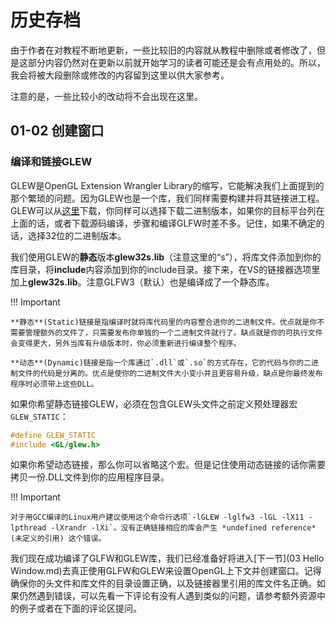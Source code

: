 # 历史存档

由于作者在对教程不断地更新，一些比较旧的内容就从教程中删除或者修改了，但是这部分内容仍然对在更新以前就开始学习的读者可能还是会有点用处的。所以，我会将被大段删除或修改的内容留到这里以供大家参考。

注意的是，一些比较小的改动将不会出现在这里。

## 01-02 创建窗口

### 编译和链接GLEW

GLEW是OpenGL Extension Wrangler Library的缩写，它能解决我们上面提到的那个繁琐的问题。因为GLEW也是一个库，我们同样需要构建并将其链接进工程。GLEW可以从[这里](http://glew.sourceforge.net/index.html)下载，你同样可以选择下载二进制版本，如果你的目标平台列在上面的话，或者下载源码编译，步骤和编译GLFW时差不多。记住，如果不确定的话，选择32位的二进制版本。

我们使用GLEW的**静态**版本**glew32s.lib**（注意这里的“s”），将库文件添加到你的库目录，将**include**内容添加到你的include目录。接下来，在VS的链接器选项里加上**glew32s.lib**。注意GLFW3（默认）也是编译成了一个静态库。


!!! Important

	**静态**(Static)链接是指编译时就将库代码里的内容整合进你的二进制文件。优点就是你不需要管理额外的文件了，只需要发布你单独的一个二进制文件就行了。缺点就是你的可执行文件会变得更大，另外当库有升级版本时，你必须重新进行编译整个程序。
	
	**动态**(Dynamic)链接是指一个库通过`.dll`或`.so`的方式存在，它的代码与你的二进制文件的代码是分离的。优点是使你的二进制文件大小变小并且更容易升级，缺点是你最终发布程序时必须带上这些DLL。

如果你希望静态链接GLEW，必须在包含GLEW头文件之前定义预处理器宏`GLEW_STATIC`：

```c++
#define GLEW_STATIC
#include <GL/glew.h>
```

如果你希望动态链接，那么你可以省略这个宏。但是记住使用动态链接的话你需要拷贝一份.DLL文件到你的应用程序目录。

!!! Important

	对于用GCC编译的Linux用户建议使用这个命令行选项`-lGLEW -lglfw3 -lGL -lX11 -lpthread -lXrandr -lXi`。没有正确链接相应的库会产生 *undefined reference*(未定义的引用) 这个错误。

我们现在成功编译了GLFW和GLEW库，我们已经准备好将进入[下一节](03 Hello Window.md)去真正使用GLFW和GLEW来设置OpenGL上下文并创建窗口。记得确保你的头文件和库文件的目录设置正确，以及链接器里引用的库文件名正确。如果仍然遇到错误，可以先看一下评论有没有人遇到类似的问题，请参考额外资源中的例子或者在下面的评论区提问。